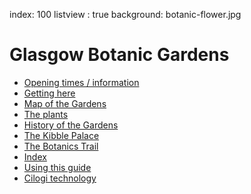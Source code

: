 index: 100
listview : true
background: botanic-flower.jpg

# Glasgow Botanic Gardens

* [Opening times / information](page/200)
* [Getting here](page/201)
* [Map of the Gardens](map/map1)
* [The plants](page/300)
* [History of the Gardens](page/600)
* [The Kibble Palace](page/5)
* [The Botanics Trail](tour/botanics-trail)
* [Index](search.html)
* [Using this guide](page/202)
* [Cilogi technology](page/203)
